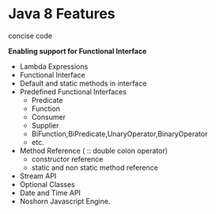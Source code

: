 # Java 8 Features
concise code

**Enabling support for Functional Interface**

* Lambda Expressions
* Functional Interface
* Default and static methods in interface
* Predefined Functional Interfaces
  * Predicate
  * Function
  * Consumer
  * Supplier
  * BiFunction,BiPredicate,UnaryOperator,BinaryOperator
  * etc.
* Method Reference ( :: double colon operator)
  * constructor reference
  * static and non static method reference
* Stream API
* Optional Classes
* Date and Time API
* Noshorn Javascript Engine.